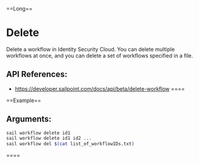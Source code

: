 ==Long==
# Delete
Delete a workflow in Identity Security Cloud. You can delete multiple workflows at once, and you can delete a set of workflows specified in a file. 

## API References:
 - https://developer.sailpoint.com/docs/api/beta/delete-workflow
====

==Example==

## Arguments:
```bash
sail workflow delete id1
sail workflow delete id1 id2 ...
sail workflow del $(cat list_of_workflowIDs.txt) 
```
====